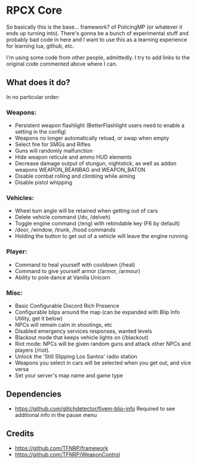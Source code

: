 # RPCX Core
So basically this is the base... framework? of PolicingMP (or whatever it ends up turning into).
There's gonna be a bunch of experimental stuff and probably bad code in here and I want to use this as a learning experience for learning lua, github, etc.

I'm using some code from other people, admittedly. I try to add links to the original code commented above where I can.

## What does it do?
In no particular order:

### Weapons:
- Persistent weapon flashlight (BetterFlashlight users need to enable a setting in the config)
- Weapons no longer automatically reload, or swap when empty
- Select fire for SMGs and Rifles
- Guns will randomly malfunction
- Hide weapon reticule and ammo HUD elements
- Decrease damage output of stungun, nightstick, as well as addon weapons WEAPON_BEANBAG and WEAPON_BATON
- Disable combat rolling and climbing while aiming
- Disable pistol whipping

### Vehicles:
- Wheel turn angle will be retained when getting out of cars
- Delete vehicle command (/dv, /delveh)
- Toggle engine command (/eng) with rebindable key (F6 by default)
- /door, /window, /trunk, /hood commands
- Holding the button to get out of a vehicle will leave the engine running

### Player:
- Command to heal yourself with cooldown (/heal)
- Command to give yourself armor (/armor, /armour)
- Ability to pole dance at Vanilla Unicorn

### Misc:
- Basic Configurable Discord Rich Presence
- Configurable blips around the map (can be expanded with Blip Info Utility, get it below)
- NPCs will remain calm in shootings, etc
- Disabled emergency services responses, wanted levels
- Blackout mode that keeps vehicle lights on (/blackout)
- Riot mode: NPCs will be given random guns and attack other NPCs and players (/riot). 
- Unlock the 'Still Slipping Los Santos' radio station
- Weapons you select in cars will be selected when you get out, and vice versa
- Set your server's map name and game type

## Dependencies
- https://github.com/glitchdetector/fivem-blip-info Required to see additional info in the pause menu

## Credits
- https://github.com/TFNRP/framework
- https://github.com/TFNRP/WeaponControl
